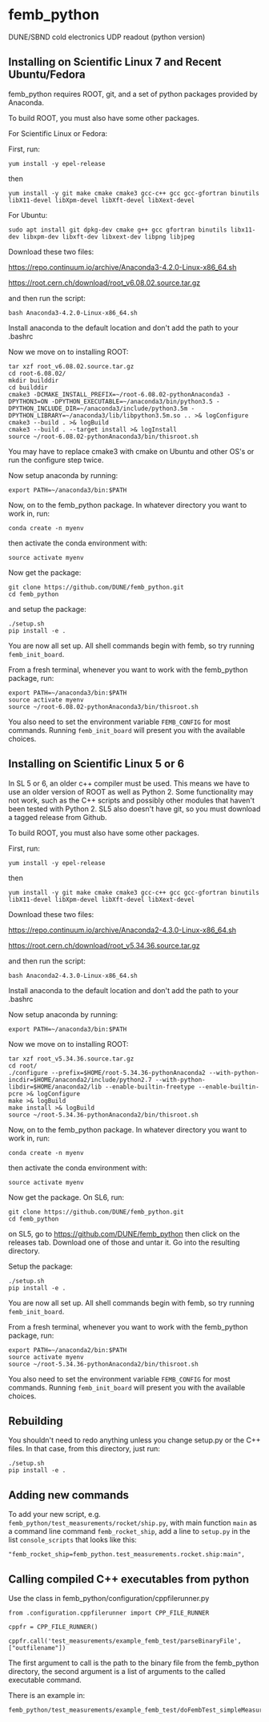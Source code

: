 # femb_python

DUNE/SBND cold electronics UDP readout (python version)

## Installing on Scientific Linux 7 and Recent Ubuntu/Fedora

femb_python requires ROOT, git, and a set of python packages provided by
Anaconda.

To build ROOT, you must also have some other packages.

For Scientific Linux or Fedora:

First, run:

```
yum install -y epel-release
```

then

```
yum install -y git make cmake cmake3 gcc-c++ gcc gcc-gfortran binutils libX11-devel libXpm-devel libXft-devel libXext-devel
```

For Ubuntu:

```
sudo apt install git dpkg-dev cmake g++ gcc gfortran binutils libx11-dev libxpm-dev libxft-dev libxext-dev libpng libjpeg
```

Download these two files:

https://repo.continuum.io/archive/Anaconda3-4.2.0-Linux-x86_64.sh

https://root.cern.ch/download/root_v6.08.02.source.tar.gz

and then run the script:

```
bash Anaconda3-4.2.0-Linux-x86_64.sh
```

Install anaconda to the default location and don't add the path to your .bashrc

Now we move on to installing ROOT:

```
tar xzf root_v6.08.02.source.tar.gz
cd root-6.08.02/
mkdir builddir
cd builddir
cmake3 -DCMAKE_INSTALL_PREFIX=~/root-6.08.02-pythonAnaconda3 -DPYTHON3=ON -DPYTHON_EXECUTABLE=~/anaconda3/bin/python3.5 -DPYTHON_INCLUDE_DIR=~/anaconda3/include/python3.5m -DPYTHON_LIBRARY=~/anaconda3/lib/libpython3.5m.so .. >& logConfigure
cmake3 --build . >& logBuild
cmake3 --build . --target install >& logInstall
source ~/root-6.08.02-pythonAnaconda3/bin/thisroot.sh
```

You may have to replace cmake3 with cmake on Ubuntu and other OS's or run the
configure step twice.

Now setup anaconda by running:

```
export PATH=~/anaconda3/bin:$PATH
```

Now, on to the femb_python package. In whatever directory you want to work in, run:

```
conda create -n myenv
```

then activate the conda environment with:

```
source activate myenv
```

Now get the package:

```
git clone https://github.com/DUNE/femb_python.git
cd femb_python
```

and setup the package:

```
./setup.sh
pip install -e .
```

You are now all set up. All shell commands begin with femb, so try running
`femb_init_board`.

From a fresh terminal, whenever you want to work with the femb_python package, run:

```
export PATH=~/anaconda3/bin:$PATH
source activate myenv
source ~/root-6.08.02-pythonAnaconda3/bin/thisroot.sh
```

You also need to set the environment variable `FEMB_CONFIG` for most commands.
Running `femb_init_board` will present you with the available choices.


## Installing on Scientific Linux 5 or 6

In SL 5 or 6, an older c++ compiler must be used. This means we have to use an
older version of ROOT as well as Python 2. Some functionality may not work,
such as the C++ scripts and possibly other modules that haven't been tested
with Python 2. SL5 also doesn't have git, so you must download a tagged release
from Github.

To build ROOT, you must also have some other packages.

First, run:

```
yum install -y epel-release
```

then

```
yum install -y git make cmake cmake3 gcc-c++ gcc gcc-gfortran binutils libX11-devel libXpm-devel libXft-devel libXext-devel
```

Download these two files:

https://repo.continuum.io/archive/Anaconda2-4.3.0-Linux-x86_64.sh

https://root.cern.ch/download/root_v5.34.36.source.tar.gz

and then run the script:

```
bash Anaconda2-4.3.0-Linux-x86_64.sh
```

Install anaconda to the default location and don't add the path to your .bashrc

Now setup anaconda by running:

```
export PATH=~/anaconda3/bin:$PATH
```

Now we move on to installing ROOT:

```
tar xzf root_v5.34.36.source.tar.gz
cd root/
./configure --prefix=$HOME/root-5.34.36-pythonAnaconda2 --with-python-incdir=$HOME/anaconda2/include/python2.7 --with-python-libdir=$HOME/anaconda2/lib --enable-builtin-freetype --enable-builtin-pcre >& logConfigure
make >& logBuild
make install >& logBuild
source ~/root-5.34.36-pythonAnaconda2/bin/thisroot.sh
```

Now, on to the femb_python package. In whatever directory you want to work in, run:

```
conda create -n myenv
```

then activate the conda environment with:

```
source activate myenv
```

Now get the package. On SL6, run:

```
git clone https://github.com/DUNE/femb_python.git
cd femb_python
```

on SL5, go to https://github.com/DUNE/femb_python then click on the releases
tab. Download one of those and untar it. Go into the resulting directory.

Setup the package:

```
./setup.sh
pip install -e .
```

You are now all set up. All shell commands begin with femb, so try running
`femb_init_board`.

From a fresh terminal, whenever you want to work with the femb_python package, run:

```
export PATH=~/anaconda2/bin:$PATH
source activate myenv
source ~/root-5.34.36-pythonAnaconda2/bin/thisroot.sh
```

You also need to set the environment variable `FEMB_CONFIG` for most commands.
Running `femb_init_board` will present you with the available choices.


## Rebuilding

You shouldn't need to redo anything unless you change setup.py or the C++
files. In that case, from this directory, just run:

```
./setup.sh
pip install -e .
```

## Adding new commands

To add your new script, e.g. `femb_python/test_measurements/rocket/ship.py`,
with main function `main` as a command line command `femb_rocket_ship`, add a
line to `setup.py` in the list `console_scripts` that looks like this:

```
"femb_rocket_ship=femb_python.test_measurements.rocket.ship:main",
```

## Calling compiled C++ executables from python

Use the class in femb_python/configuration/cppfilerunner.py

```
from .configuration.cppfilerunner import CPP_FILE_RUNNER

cppfr = CPP_FILE_RUNNER()

cppfr.call('test_measurements/example_femb_test/parseBinaryFile',["outfilename"])

```

The first argument to call is the path to the binary file from the femb_python
directory, the second argument is a list of arguments to the called executable
command.

There is an example in:

```
femb_python/test_measurements/example_femb_test/doFembTest_simpleMeasurement.py
```
